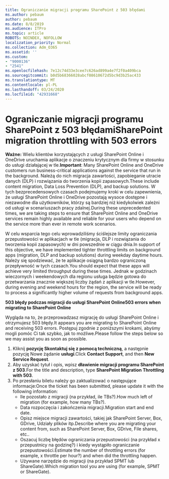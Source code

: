 ```yaml
---
title: Ograniczanie migracji programu SharePoint z 503 błędami
ms.author: pebaum
author: pebaum
ms.date: 8/8/2019
ms.audience: ITPro
ms.topic: article
ROBOTS: NOINDEX, NOFOLLOW
localization_priority: Normal
ms.collection: Adm_O365
ms.assetid: ''
ms.custom:
- "9000136"
- "2541"
ms.openlocfilehash: 7e12c74d33e3cee7c626ad899a4e7f2f0a409bca
ms.sourcegitcommit: b0d5b68366028abcf08610672d5bc9d3b25ac433
ms.translationtype: MT
ms.contentlocale: pl-PL
ms.lasthandoff: 03/24/2020
ms.locfileid: "42931668"
---
```

# <a name="sharepoint-migration-throttling-with-503-errors"></a><span data-ttu-id="99032-102">Ograniczanie migracji programu SharePoint z 503 błędami</span><span class="sxs-lookup"><span data-stu-id="99032-102">SharePoint migration throttling with 503 errors</span></span>

<span data-ttu-id="99032-103">**Ważne:** Wielu klientów korzystających z usługi SharePoint Online i OneDrive uruchamia aplikacje o znaczeniu krytycznym dla firmy w stosunku do usługi działającej w tle.</span><span class="sxs-lookup"><span data-stu-id="99032-103">**Important**: Many SharePoint Online and OneDrive customers run business-critical applications against the service that run in the background.</span></span> <span data-ttu-id="99032-104">Należą do nich migracja zawartości, zapobieganie utracie danych (DLP) i rozwiązania do tworzenia kopii zapasowych.</span><span class="sxs-lookup"><span data-stu-id="99032-104">These include content migration, Data Loss Prevention (DLP), and backup solutions.</span></span> <span data-ttu-id="99032-105">W tych bezprecedensowych czasach podejmujemy kroki w celu zapewnienia, że usługi SharePoint Online i OneDrive pozostają wysoce dostępne i niezawodne dla użytkowników, którzy są bardziej niż kiedykolwiek zależni od usługi w scenariuszach pracy zdalnej.</span><span class="sxs-lookup"><span data-stu-id="99032-105">During these unprecedented times, we are taking steps to ensure that SharePoint Online and OneDrive services remain highly available and reliable for your users who depend on the service more than ever in remote work scenarios.</span></span>

<span data-ttu-id="99032-106">W celu wsparcia tego celu wprowadziliśmy ściślejsze limity ograniczania przepustowości w aplikacjach w tle (migracja, DLP i rozwiązania do tworzenia kopii zapasowych) w dni powszednie w ciągu dnia.</span><span class="sxs-lookup"><span data-stu-id="99032-106">In support of this objective, we have implemented tighter throttling limits on background apps (migration, DLP and backup solutions) during weekday daytime hours.</span></span> <span data-ttu-id="99032-107">Należy się spodziewać, że te aplikacje osiągną bardzo ograniczoną przepływność w tych czasach.</span><span class="sxs-lookup"><span data-stu-id="99032-107">You should expect that these apps will achieve very limited throughput during these times.</span></span> <span data-ttu-id="99032-108">Jednak w godzinach wieczornych i weekendowych dla regionu usługa będzie gotowa do przetwarzania znacznie większej liczby żądań z aplikacji w tle.</span><span class="sxs-lookup"><span data-stu-id="99032-108">However, during evening and weekend hours for the region, the service will be ready to process a significantly higher volume of requests from background apps.</span></span>

<span data-ttu-id="99032-109">**503 błędy podczas migracji do usługi SharePoint Online**</span><span class="sxs-lookup"><span data-stu-id="99032-109">**503 errors when migrating to SharePoint Online**</span></span>

<span data-ttu-id="99032-110">Wygląda na to, że przeprowadzasz migrację do usługi SharePoint Online i otrzymujesz 503 błędy.</span><span class="sxs-lookup"><span data-stu-id="99032-110">It appears you are migrating to SharePoint Online and receiving 503 errors.</span></span> <span data-ttu-id="99032-111">Postępuj zgodnie z poniższymi krokami, abyśmy mogli pomóc Ci tak szybko, jak to możliwe.</span><span class="sxs-lookup"><span data-stu-id="99032-111">Please follow the steps below so we may assist you as soon as possible.</span></span> 

1. <span data-ttu-id="99032-112">Kliknij **pozycję Skontaktuj się z pomocą techniczną**, a następnie pozycję Nowe żądanie **usługi**.</span><span class="sxs-lookup"><span data-stu-id="99032-112">Click **Contact Support**, and then **New Service Request**.</span></span>
2. <span data-ttu-id="99032-113">Aby uzyskać tytuł i opis, wpisz **dławienie migracji programu SharePoint z 503**.</span><span class="sxs-lookup"><span data-stu-id="99032-113">For the title and description, type **SharePoint Migration Throttling with 503**.</span></span>
3. <span data-ttu-id="99032-114">Po przesłaniu biletu należy go zaktualizować o następujące informacje:</span><span class="sxs-lookup"><span data-stu-id="99032-114">Once the ticket has been submitted, please update it with the following information:</span></span>
    - <span data-ttu-id="99032-115">Ile pozostało z migracji (na przykład, ile TBs?).</span><span class="sxs-lookup"><span data-stu-id="99032-115">How much left of migration (for example, how many TBs?).</span></span>
    - <span data-ttu-id="99032-116">Data rozpoczęcia i zakończenia migracji.</span><span class="sxs-lookup"><span data-stu-id="99032-116">Migration start and end date.</span></span>
    - <span data-ttu-id="99032-117">Opisz miejsce migracji zawartości, takiej jak SharePoint Server, Box, GDrive, Udziały plików itp.</span><span class="sxs-lookup"><span data-stu-id="99032-117">Describe where you are migrating your content from, such as SharePoint Server, Box, GDrive, File shares, etc..</span></span>
    - <span data-ttu-id="99032-118">Oszacuj liczbę błędów ograniczania przepustowości (na przykład x przepustnicy na godzinę?) i kiedy wystąpiło ograniczanie przepustowości.</span><span class="sxs-lookup"><span data-stu-id="99032-118">Estimate the number of throttling errors (for example, x throttle per hour?) and when did the throttling happen.</span></span>
    - <span data-ttu-id="99032-119">Używane narzędzie do migracji (na przykład SPMT lub ShareGate).</span><span class="sxs-lookup"><span data-stu-id="99032-119">Which migration tool you are using (for example, SPMT or ShareGate).</span></span>


